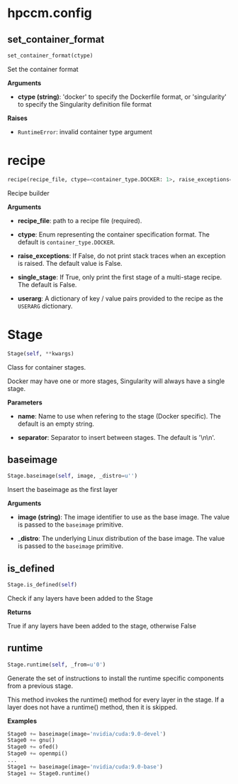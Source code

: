 # hpccm.config

## set_container_format
```python
set_container_format(ctype)
```
Set the container format

__Arguments__


- __ctype (string)__: 'docker' to specify the Dockerfile format, or
'singularity' to specify the Singularity definition file format

__Raises__


- `RuntimeError`: invalid container type argument

# recipe
```python
recipe(recipe_file, ctype=<container_type.DOCKER: 1>, raise_exceptions=False, single_stage=False, userarg=None)
```
Recipe builder

__Arguments__


- __recipe_file__: path to a recipe file (required).

- __ctype__: Enum representing the container specification format.  The
default is `container_type.DOCKER`.

- __raise_exceptions__: If False, do not print stack traces when an
exception is raised.  The default value is False.

- __single_stage__: If True, only print the first stage of a multi-stage
recipe.  The default is False.

- __userarg__: A dictionary of key / value pairs provided to the recipe
as the `USERARG` dictionary.


# Stage
```python
Stage(self, **kwargs)
```
Class for container stages.

Docker may have one or more stages,
   Singularity will always have a single stage.

__Parameters__


- __name__: Name to use when refering to the stage (Docker specific).
The default is an empty string.

- __separator__: Separator to insert between stages.  The default is
'\n\n'.


## baseimage
```python
Stage.baseimage(self, image, _distro=u'')
```
Insert the baseimage as the first layer

__Arguments__


- __image (string)__: The image identifier to use as the base image.
The value is passed to the `baseimage` primitive.

- ___distro__: The underlying Linux distribution of the base image.
The value is passed to the `baseimage` primitive.

## is_defined
```python
Stage.is_defined(self)
```
Check if any layers have been added to the Stage

__Returns__


True if any layers have been added to the stage, otherwise False

## runtime
```python
Stage.runtime(self, _from=u'0')
```
Generate the set of instructions to install the runtime specific
components from a previous stage.

This method invokes the runtime() method for every layer in
the stage.  If a layer does not have a runtime() method, then
it is skipped.

__Examples__

```python
Stage0 += baseimage(image='nvidia/cuda:9.0-devel')
Stage0 += gnu()
Stage0 += ofed()
Stage0 += openmpi()
...
Stage1 += baseimage(image='nvidia/cuda:9.0-base')
Stage1 += Stage0.runtime()
```

